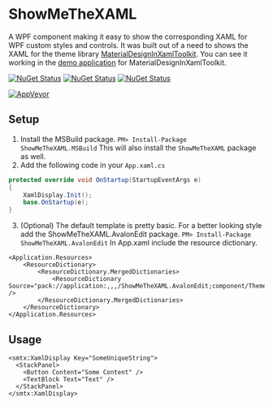 # ShowMeTheXAML
A WPF component making it easy to show the corresponding XAML for WPF custom styles and controls. It was built out of a need to shows the XAML for the theme library [MaterialDesignInXamlToolkit](https://github.com/ButchersBoy/MaterialDesignInXamlToolkit). You can see it working in the [demo application](https://github.com/MaterialDesignInXAML/MaterialDesignInXamlToolkit/releases) for MaterialDesignInXamlToolkit.

[![NuGet Status](http://img.shields.io/nuget/v/ShowMeTheXAML.svg?style=flat&label=ShowMeTheXAML)](https://www.nuget.org/packages/ShowMeTheXAML/)
[![NuGet Status](http://img.shields.io/nuget/v/ShowMeTheXAML.MSBuild.svg?style=flat&label=ShowMeTheXAML.MSBuild)](https://www.nuget.org/packages/ShowMeTheXAML.MSBuild/)
[![NuGet Status](http://img.shields.io/nuget/v/ShowMeTheXAML.AvalonEdit.svg?style=flat&label=ShowMeTheXAML.AvalonEdit)](https://www.nuget.org/packages/ShowMeTheXAML.AvalonEdit/)

[![AppVeyor](https://img.shields.io/appveyor/ci/Keboo/showmethexaml.svg)](https://ci.appveyor.com/project/Keboo/showmethexaml)

## Setup
1. Install the MSBuild package. `PM> Install-Package ShowMeTheXAML.MSBuild` This will also install the `ShowMeTheXAML` package as well.
2. Add the following code in your `App.xaml.cs`
```C#
protected override void OnStartup(StartupEventArgs e)
{
    XamlDisplay.Init();
    base.OnStartup(e);
}
```
3. (Optional) The default template is pretty basic. For a better looking style add the ShowMeTheXAML.AvalonEdit package. `PM> Install-Package ShowMeTheXAML.AvalonEdit`
In App.xaml include the resource dictionary.
```XAML
<Application.Resources>
    <ResourceDictionary>
        <ResourceDictionary.MergedDictionaries>
            <ResourceDictionary Source="pack://application:,,,/ShowMeTheXAML.AvalonEdit;component/Themes/xamldisplayer.xaml" />
        </ResourceDictionary.MergedDictionaries>
    </ResourceDictionary>
</Application.Resources>
```

## Usage
```XAML
<smtx:XamlDisplay Key="SomeUniqueString">
  <StackPanel>
    <Button Content="Some Content" />
    <TextBlock Text="Text" />
  </StackPanel>
</smtx:XamlDisplay>
```

